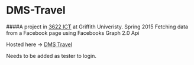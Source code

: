 # DMS-Travel

####A project in [3622 ICT](https://courseprofile.secure.griffith.edu.au/student_section_loader.php?section=1&profileId=84183) at Griffith Univeristy. Spring 2015
Fetching data from a Facebook page using Facebooks Graph 2.0 Api

Hosted here -> [DMS Travel](http://haakonw.no/dms/travel/www/)

Needs to be added as tester to login. 

